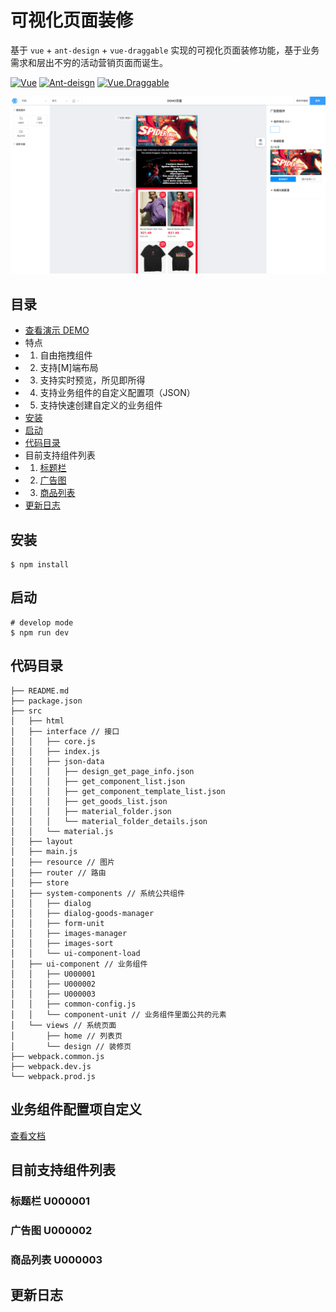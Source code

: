 # 可视化页面装修
基于 ```vue``` + ```ant-design``` + ```vue-draggable``` 实现的可视化页面装修功能，基于业务需求和层出不穷的活动营销页面而诞生。

[![Vue](https://img.shields.io/badge/Vue-%5E2.5.16-brightgreen)](https://cn.vuejs.org)
[![Ant-deisgn](https://img.shields.io/badge/Antd-v1.3.10-brightgreen)](https://antdv.com/)
[![Vue.Draggable](https://img.shields.io/badge/Vue.Draggable-v2.23.0-brightgreen)](https://github.com/SortableJS/Vue.Draggable)

![1.png](https://raw.githubusercontent.com/CullenNg/doc-images/master/page-design/1.png?token=AD2MXTS47NVA6KOXGDKWSS265MPR4)

## 目录
* [查看演示 DEMO](https://cullenng.github.io/page-design)
* 特点
* 1. 自由拖拽组件
* 2. 支持[M]端布局
* 3. 支持实时预览，所见即所得
* 4. 支持业务组件的自定义配置项（JSON）
* 5. 支持快速创建自定义的业务组件
* [安装](https://github.com/CullenNg/page-design#安装)
* [启动](https://github.com/CullenNg/page-design#使用)
* [代码目录](#代码目录)
* 目前支持组件列表
* 1. [标题栏](https://github.com/CullenNg/page-design#标题栏)
* 2. [广告图](https://github.com/CullenNg/page-design#广告图)
* 3. [商品列表](https://github.com/CullenNg/page-design#商品列表)
* [更新日志](https://github.com/CullenNg/page-design#更新日志)

## 安装
```
$ npm install
```

## 启动
```
# develop mode
$ npm run dev
```

## 代码目录
```
├── README.md
├── package.json
├── src
│   ├── html
│   ├── interface // 接口
│   │   ├── core.js
│   │   ├── index.js
│   │   ├── json-data
│   │   │   ├── design_get_page_info.json
│   │   │   ├── get_component_list.json
│   │   │   ├── get_component_template_list.json
│   │   │   ├── get_goods_list.json
│   │   │   ├── material_folder.json
│   │   │   └── material_folder_details.json
│   │   └── material.js
│   ├── layout
│   ├── main.js
│   ├── resource // 图片
│   ├── router // 路由
│   ├── store
│   ├── system-components // 系统公共组件
│   │   ├── dialog
│   │   ├── dialog-goods-manager
│   │   ├── form-unit
│   │   ├── images-manager
│   │   ├── images-sort
│   │   └── ui-component-load
│   ├── ui-component // 业务组件
│   │   ├── U000001
│   │   ├── U000002
│   │   ├── U000003
│   │   ├── common-config.js
│   │   └── component-unit // 业务组件里面公共的元素
│   └── views // 系统页面
│       ├── home // 列表页
│       └── design // 装修页
├── webpack.common.js
├── webpack.dev.js
└── webpack.prod.js
```

## 业务组件配置项自定义
[查看文档](https://github.com/CullenNg/page-design/blob/master/component-config.md)

## 目前支持组件列表

### 标题栏 U000001

### 广告图 U000002

### 商品列表 U000003

## 更新日志 
